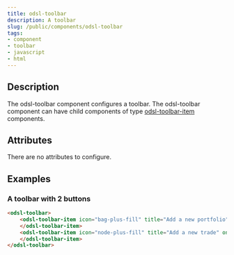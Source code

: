 ```yaml
---
title: odsl-toolbar
description: A toolbar
slug: /public/components/odsl-toolbar
tags:
- component
- toolbar
- javascript
- html
---
```


## Description
The odsl-toolbar component configures a toolbar.
The odsl-toolbar component can have child components of type [odsl-toolbar-item](odsl-toolbar-item) components.

## Attributes
There are no attributes to configure.

## Examples

### A toolbar with 2 buttons
```html
<odsl-toolbar>
    <odsl-toolbar-item icon="bag-plus-fill" title="Add a new portfolio" onclick="addPortfolio()">
    </odsl-toolbar-item>
    <odsl-toolbar-item icon="node-plus-fill" title="Add a new trade" onclick="addTrade()">
    </odsl-toolbar-item>
</odsl-toolbar>

```